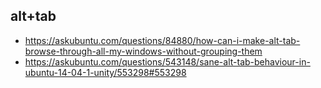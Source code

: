 ## alt+tab

- https://askubuntu.com/questions/84880/how-can-i-make-alt-tab-browse-through-all-my-windows-without-grouping-them
- https://askubuntu.com/questions/543148/sane-alt-tab-behaviour-in-ubuntu-14-04-1-unity/553298#553298
